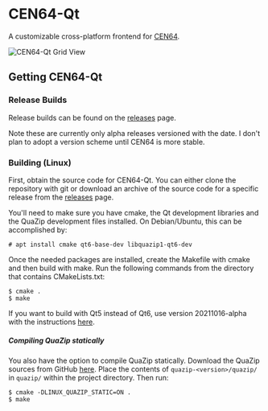 # CEN64-Qt

A customizable cross-platform frontend for [CEN64](https://github.com/n64dev/cen64).

![CEN64-Qt Grid View](https://raw.githubusercontent.com/dh4/cen64-qt/master/resources/demos/main.jpg)


## Getting CEN64-Qt

### Release Builds

Release builds can be found on the [releases](https://github.com/dh4/cen64-qt/releases) page.

Note these are currently only alpha releases versioned with the date. I don't plan to adopt a version scheme until CEN64 is more stable.


### Building (Linux)

First, obtain the source code for CEN64-Qt. You can either clone the repository with git or download an archive of the source code for a specific release from the [releases](https://github.com/dh4/cen64-qt/releases) page.

You'll need to make sure you have cmake, the Qt development libraries and the QuaZip development files installed. On Debian/Ubuntu, this can be accomplished by:

```
# apt install cmake qt6-base-dev libquazip1-qt6-dev
```

Once the needed packages are installed, create the Makefile with cmake and then build with make. Run the following commands from the directory that contains CMakeLists.txt:

```
$ cmake .
$ make
```

If you want to build with Qt5 instead of Qt6, use version 20211016-alpha with the instructions [here](https://github.com/dh4/cen64-qt/blob/20211016-alpha/README.md).

##### Compiling QuaZip statically

You also have the option to compile QuaZip statically. Download the QuaZip sources from GitHub [here](https://github.com/stachenov/quazip/releases). Place the contents of `quazip-<version>/quazip/` in `quazip/` within the project directory. Then run:

```
$ cmake -DLINUX_QUAZIP_STATIC=ON .
$ make
```
